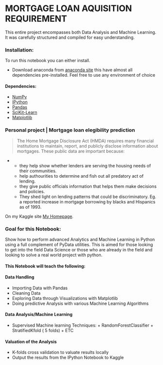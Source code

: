 
# MORTGAGE LOAN AQUISITION REQUIREMENT
This entire project encompasses both Data Analysis and Machine Learning. 
It was carefully structured and compiled for easy understanding.

### Installation:

To run this notebook you can either install.
* Download anaconda from [anaconda site](https://www.anaconda.com/products/individual) this have almost all dependencies pre-installed.
Feel free to use any environment of choice

#### Dependencies:
* [NumPy](http://www.numpy.org/)
* [IPython](http://ipython.org/)
* [Pandas](http://pandas.pydata.org/)
* [SciKit-Learn](http://scikit-learn.org/stable/)
* [Matplotlib](http://matplotlib.org/)


### Personal project | Mortgage loan elegibility prediction

>The Home Mortgage Disclosure Act (HMDA) requires many financial institutions to maintain, report, and publicly disclose information about mortgages.
>These public data are important because:
 *  + they help show whether lenders are serving the housing needs of their communities.
    + help authourities to determine and fish out all predatory act of lending.
    + they give public officials information that helps them make decisions and policies.
    + They shed light on lending patterns that could be discriminatory.
Eg. a reported increase in mortgage borrowing by blacks and Hispanics as of 1993.

On my Kaggle site [My Homepage](https://www.kaggle.com/kuleafenujoachim/mortgage-loan-eligibility-prediction).

### Goal for this Notebook:
Show how to perform advanced Analytics and Machine Learning in Python using a full complement of PyData utilities. This is aimed for those looking to get into the field Data Science or those who are already in the field and looking to solve a real world project with python.

#### This Notebook will teach the following:
#### Data Handling
*   Importing Data with Pandas
*   Cleaning Data
*   Exploring Data through Visualizations with Matplotlib
*   Doing predictive Analysis with various Machine Learning Algorithms

#### Data Analysis/Machine Learning
*    Supervised Machine learning Techniques:
    +   RandomForestClassifier
    +   StratifiedKfold ( 5 folds)
    +   ETC
    

#### Valuation of the Analysis
*   K-folds cross validation to valuate results locally
*   Output the results from the IPython Notebook to Kaggle
